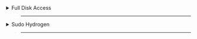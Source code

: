 <details>
  <summary>Full Disk Access</summary>

> ___

> Open settings 
>
> Security & Privacy 
>
> Privacy
>
> Full Disk Access
>
> add Terminal
/
> press <kbd><samp>+</samp></kbd> and add terminal / Hydrogen
>

</details>

> ___

<details>
  <summary>Sudo Hydrogen</summary>

> ___

> Open terminal
>
> paste this in terminal 

```js
sudo /Applications/Hydrogen.app/Contents/MacOS/"Hydrogen V2"
```
> press enter
>

</details>

> ___
